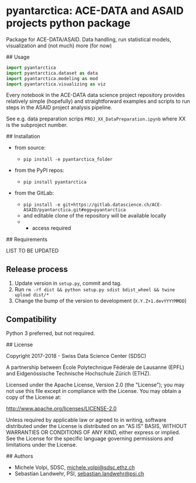# pyantarctica: ACE-DATA and ASAID projects python package

Package for ACE-DATA/ASAID. Data handling, run statistical models, visualization and (not much) more (for now)

## Usage

```python
import pyantarctica
import pyantarctica.dataset as data
import pyantarctica.modeling as mod
import pyantarctica.visualizing as viz
```

Every notebook in the ACE-DATA data science project repository provides relatively simple (hopefully) and straightforward examples and scripts to run steps in the ASAID project analysis pipeline.

See e.g. data preparation scrips `PROJ_XX_DataPreparation.ipynb` where XX is the subproject number.

## Installation

- from source:
  - `pip install -e pyantarctica_folder`

- from the PyPI repos:
  - `pip install pyantarctica`

- from the GitLab:
  - `pip install -e git+https://gitlab.datascience.ch/ACE-ASAID/pyantarctica.git#egg=pyantarctica`
  - and editable clone of the repository will be available locally
  - * access required

## Requirements

LIST TO BE UPDATED 

## Release process

1. Update version in `setup.py`, commit and tag.
2. Run `rm -rf dist && python setup.py sdist bdist_wheel && twine upload dist/*`
3. Change the bump of the version to development (`X.Y.Z+1.devYYYYMMDD`)

## Compatibility

Python 3 preferred, but not required.

## License

Copyright 2017-2018 - Swiss Data Science Center (SDSC)

A partnership between École Polytechnique Fédérale de Lausanne (EPFL) and Eidgenössische Technische Hochschule Zürich (ETHZ).

Licensed under the Apache License, Version 2.0 (the "License"); you may not use this file except in compliance with the License. You may obtain a copy of the License at:

http://www.apache.org/licenses/LICENSE-2.0

Unless required by applicable law or agreed to in writing, software distributed under the License is distributed on an "AS IS" BASIS, WITHOUT WARRANTIES OR CONDITIONS OF ANY KIND, either express or implied.
See the License for the specific language governing permissions and limitations under the License.

## Authors

- Michele Volpi, SDSC, michele.volpi@sdsc.ethz.ch
- Sebastian Landwehr, PSI, sebastian.landwehr@psi.ch
